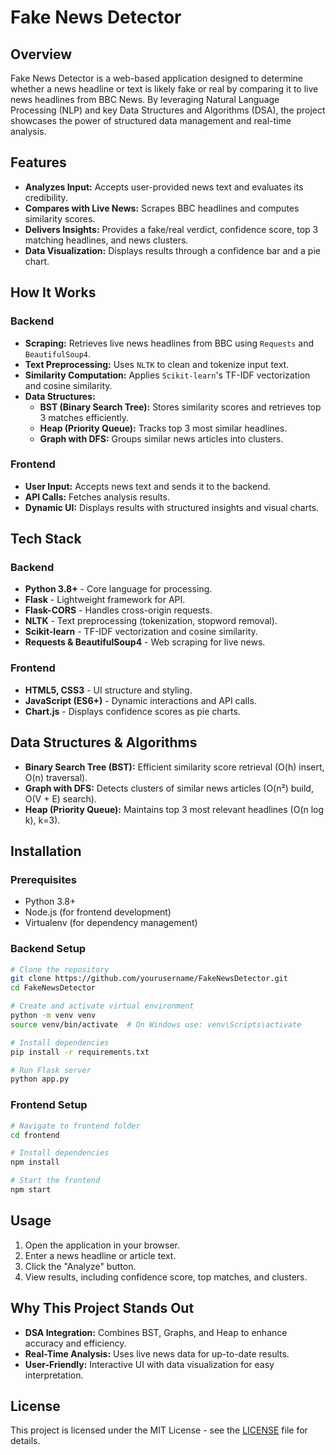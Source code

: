 # Fake News Detector

## Overview
Fake News Detector is a web-based application designed to determine whether a news headline or text is likely fake or real by comparing it to live news headlines from BBC News. By leveraging Natural Language Processing (NLP) and key Data Structures and Algorithms (DSA), the project showcases the power of structured data management and real-time analysis.

## Features
- **Analyzes Input:** Accepts user-provided news text and evaluates its credibility.
- **Compares with Live News:** Scrapes BBC headlines and computes similarity scores.
- **Delivers Insights:** Provides a fake/real verdict, confidence score, top 3 matching headlines, and news clusters.
- **Data Visualization:** Displays results through a confidence bar and a pie chart.

## How It Works
### Backend
- **Scraping:** Retrieves live news headlines from BBC using `Requests` and `BeautifulSoup4`.
- **Text Preprocessing:** Uses `NLTK` to clean and tokenize input text.
- **Similarity Computation:** Applies `Scikit-learn`'s TF-IDF vectorization and cosine similarity.
- **Data Structures:**
  - **BST (Binary Search Tree):** Stores similarity scores and retrieves top 3 matches efficiently.
  - **Heap (Priority Queue):** Tracks top 3 most similar headlines.
  - **Graph with DFS:** Groups similar news articles into clusters.

### Frontend
- **User Input:** Accepts news text and sends it to the backend.
- **API Calls:** Fetches analysis results.
- **Dynamic UI:** Displays results with structured insights and visual charts.

## Tech Stack
### Backend
- **Python 3.8+** - Core language for processing.
- **Flask** - Lightweight framework for API.
- **Flask-CORS** - Handles cross-origin requests.
- **NLTK** - Text preprocessing (tokenization, stopword removal).
- **Scikit-learn** - TF-IDF vectorization and cosine similarity.
- **Requests & BeautifulSoup4** - Web scraping for live news.

### Frontend
- **HTML5, CSS3** - UI structure and styling.
- **JavaScript (ES6+)** - Dynamic interactions and API calls.
- **Chart.js** - Displays confidence scores as pie charts.

## Data Structures & Algorithms
- **Binary Search Tree (BST):** Efficient similarity score retrieval (O(h) insert, O(n) traversal).
- **Graph with DFS:** Detects clusters of similar news articles (O(n²) build, O(V + E) search).
- **Heap (Priority Queue):** Maintains top 3 most relevant headlines (O(n log k), k=3).

## Installation
### Prerequisites
- Python 3.8+
- Node.js (for frontend development)
- Virtualenv (for dependency management)

### Backend Setup
```sh
# Clone the repository
git clone https://github.com/yourusername/FakeNewsDetector.git
cd FakeNewsDetector

# Create and activate virtual environment
python -m venv venv
source venv/bin/activate  # On Windows use: venv\Scripts\activate

# Install dependencies
pip install -r requirements.txt

# Run Flask server
python app.py
```

### Frontend Setup
```sh
# Navigate to frontend folder
cd frontend

# Install dependencies
npm install

# Start the frontend
npm start
```

## Usage
1. Open the application in your browser.
2. Enter a news headline or article text.
3. Click the "Analyze" button.
4. View results, including confidence score, top matches, and clusters.

## Why This Project Stands Out
- **DSA Integration:** Combines BST, Graphs, and Heap to enhance accuracy and efficiency.
- **Real-Time Analysis:** Uses live news data for up-to-date results.
- **User-Friendly:** Interactive UI with data visualization for easy interpretation.

## License
This project is licensed under the MIT License - see the [LICENSE](LICENSE) file for details.

